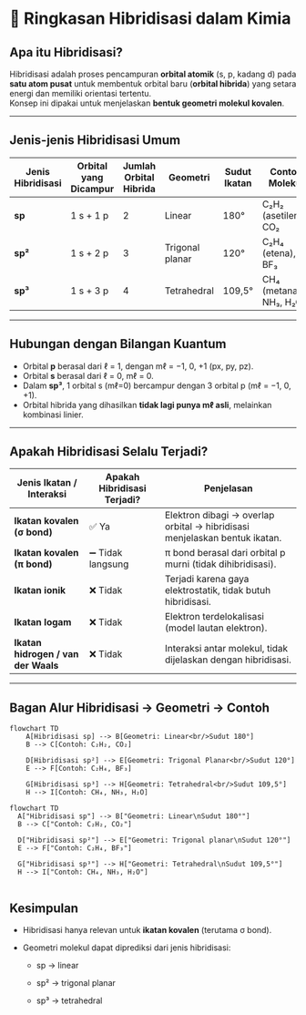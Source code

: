 # 📘 Ringkasan Hibridisasi dalam Kimia

## Apa itu Hibridisasi?
Hibridisasi adalah proses pencampuran **orbital atomik** (s, p, kadang d) pada **satu atom pusat** 
untuk membentuk orbital baru (**orbital hibrida**) yang setara energi dan memiliki orientasi tertentu.  
Konsep ini dipakai untuk menjelaskan **bentuk geometri molekul kovalen**.

---

## Jenis-jenis Hibridisasi Umum

| Jenis Hibridisasi | Orbital yang Dicampur | Jumlah Orbital Hibrida | Geometri | Sudut Ikatan | Contoh Molekul |
|-------------------|------------------------|-------------------------|-----------|--------------|----------------|
| **sp**           | 1 s + 1 p             | 2                      | Linear    | 180°         | C₂H₂ (asetilena), CO₂ |
| **sp²**          | 1 s + 2 p             | 3                      | Trigonal planar | 120° | C₂H₄ (etena), BF₃ |
| **sp³**          | 1 s + 3 p             | 4                      | Tetrahedral | 109,5° | CH₄ (metana), NH₃, H₂O |

---

## Hubungan dengan Bilangan Kuantum
- Orbital **p** berasal dari ℓ = 1, dengan mℓ = −1, 0, +1 (px, py, pz).
- Orbital **s** berasal dari ℓ = 0, mℓ = 0.
- Dalam **sp³**, 1 orbital s (mℓ=0) bercampur dengan 3 orbital p (mℓ = −1, 0, +1).
- Orbital hibrida yang dihasilkan **tidak lagi punya mℓ asli**, melainkan kombinasi linier.

---

## Apakah Hibridisasi Selalu Terjadi?

| Jenis Ikatan / Interaksi | Apakah Hibridisasi Terjadi? | Penjelasan |
|---------------------------|------------------------------|------------|
| **Ikatan kovalen (σ bond)** | ✅ Ya | Elektron dibagi → overlap orbital → hibridisasi menjelaskan bentuk ikatan. |
| **Ikatan kovalen (π bond)** | ➖ Tidak langsung | π bond berasal dari orbital p murni (tidak dihibridisasi). |
| **Ikatan ionik** | ❌ Tidak | Terjadi karena gaya elektrostatik, tidak butuh hibridisasi. |
| **Ikatan logam** | ❌ Tidak | Elektron terdelokalisasi (model lautan elektron). |
| **Ikatan hidrogen / van der Waals** | ❌ Tidak | Interaksi antar molekul, tidak dijelaskan dengan hibridisasi. |

---

## Bagan Alur Hibridisasi → Geometri → Contoh

```mermaid
flowchart TD
    A[Hibridisasi sp] --> B[Geometri: Linear<br/>Sudut 180°]
    B --> C[Contoh: C₂H₂, CO₂]

    D[Hibridisasi sp²] --> E[Geometri: Trigonal Planar<br/>Sudut 120°]
    E --> F[Contoh: C₂H₄, BF₃]

    G[Hibridisasi sp³] --> H[Geometri: Tetrahedral<br/>Sudut 109,5°]
    H --> I[Contoh: CH₄, NH₃, H₂O]
```

```mermaid
flowchart TD
  A["Hibridisasi sp"] --> B["Geometri: Linear\nSudut 180°"]
  B --> C["Contoh: C₂H₂, CO₂"]

  D["Hibridisasi sp²"] --> E["Geometri: Trigonal planar\nSudut 120°"]
  E --> F["Contoh: C₂H₄, BF₃"]

  G["Hibridisasi sp³"] --> H["Geometri: Tetrahedral\nSudut 109,5°"]
  H --> I["Contoh: CH₄, NH₃, H₂O"]


```
## Kesimpulan

- Hibridisasi hanya relevan untuk **ikatan kovalen** (terutama σ bond).
    
- Geometri molekul dapat diprediksi dari jenis hibridisasi:
    
    - sp → linear
        
    - sp² → trigonal planar
        
    - sp³ → tetrahedral


